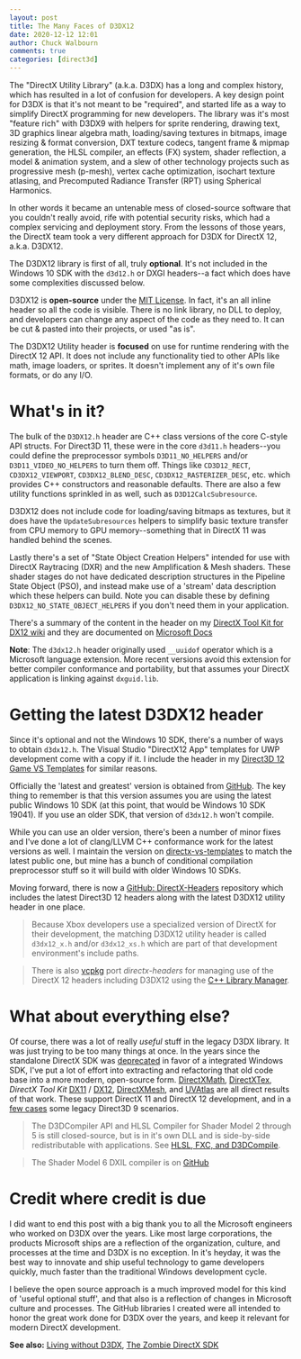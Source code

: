 ```yaml
---
layout: post
title: The Many Faces of D3DX12
date: 2020-12-12 12:01
author: Chuck Walbourn
comments: true
categories: [direct3d]
---
```


The "DirectX Utility Library" (a.k.a. D3DX) has a long and complex history, which has resulted in a lot of confusion for developers. A key design point for D3DX is that it's not meant to be "required", and started life as a way to simplify DirectX programming for new developers. The library was it's most "feature rich" with D3DX9 with helpers for sprite rendering, drawing text, 3D graphics linear algebra math, loading/saving textures in bitmaps, image resizing & format conversion, DXT texture codecs, tangent frame & mipmap generation, the HLSL compiler, an effects (FX) system, shader reflection, a model & animation system, and a slew of other technology projects such as progressive mesh (p-mesh), vertex cache optimization, isochart texture atlasing, and Precomputed Radiance Transfer (RPT) using Spherical Harmonics.

In other words it became an untenable mess of closed-source software that you couldn't really avoid, rife with potential security risks, which had a complex servicing and deployment story. From the lessons of those years, the DirectX team took a very different approach for D3DX for DirectX 12, a.k.a. D3DX12.
<!--more-->

The D3DX12 library is first of all, truly **optional**. It's not included in the Windows 10 SDK with the ``d3d12.h`` or DXGI headers--a fact which does have some complexities discussed below.

D3DX12 is **open-source** under the [MIT License](https://opensource.org/licenses/MIT). In fact, it's an all inline header so all the code is visible. There is no link library, no DLL to deploy, and developers can change any aspect of the code as they need to. It can be cut & pasted into their projects, or used "as is".

The D3DX12 Utility header is **focused** on use for runtime rendering with the DirectX 12 API. It does not include any functionality tied to other APIs like math, image loaders, or sprites. It doesn't implement any of it's own file formats, or do any I/O.

# What's in it?

The bulk of the ``D3DX12.h`` header are C++ class versions of the core C-style API structs. For Direct3D 11, these were in the core ``d3d11.h`` headers--you could define the preprocessor symbols  ``D3D11_NO_HELPERS`` and/or ``D3D11_VIDEO_NO_HELPERS`` to turn them off. Things like ``CD3D12_RECT``, ``CD3DX12_VIEWPORT``, ``CD3DX12_BLEND_DESC``, ``CD3DX12_RASTERIZER_DESC``, etc. which provides C++ constructors and reasonable defaults. There are also a few utility functions sprinkled in as well, such as ``D3D12CalcSubresource``.

D3DX12 does not include code for loading/saving bitmaps as textures, but it does have the ``UpdateSubresources`` helpers to simplify basic texture transfer from CPU memory to GPU memory--something that in DirectX 11 was handled behind the scenes.

Lastly there's a set of "State Object Creation Helpers" intended for use with DirectX Raytracing (DXR) and the new Amplification & Mesh shaders. These shader stages do not have dedicated description structures in the Pipeline State Object (PSO), and instead make use of a 'stream' data description which these helpers can build. Note you can disable these by defining ``D3DX12_NO_STATE_OBJECT_HELPERS`` if you don't need them in your application.

There's a summary of the content in the header on my [DirectX Tool Kit for DX12 wiki](https://github.com/microsoft/DirectXTK12/wiki/DirectXHelpers) and they are documented on [Microsoft Docs](https://docs.microsoft.com/en-us/windows/win32/direct3d12/helper-structures-and-functions-for-d3d12)

**Note**: The ``d3dx12.h`` header originally used ``__uuidof`` operator which is a Microsoft language extension. More recent versions avoid this extension for better compiler conformance and portability, but that assumes your DirectX application is linking against ``dxguid.lib``.

# Getting the latest D3DX12 header

Since it's optional and not the Windows 10 SDK, there's a number of ways to obtain ``d3dx12.h``. The Visual Studio "DirectX12 App" templates for UWP development come with a copy if it. I include the header in my [Direct3D 12 Game VS Templates](https://walbourn.github.io/direct3d-game-visual-studio-templates-redux/) for similar reasons.

Officially the 'latest and greatest' version is obtained from [GitHub](https://raw.githubusercontent.com/microsoft/DirectX-Headers/main/include/directx/d3dx12.h). The key thing to remember is that this version assumes you are using the latest public Windows 10 SDK (at this point, that would be Windows 10 SDK 19041). If you use an older SDK, that version of ``d3dx12.h`` won't compile.

While you can use an older version, there's been a number of minor fixes and I've done a lot of clang/LLVM C++ conformance work for the latest versions as well. I maintain the version on [directx-vs-templates](https://github.com/walbourn/directx-vs-templates/blob/master/d3d12game_win32_dr/d3dx12.h) to match the latest public one, but mine has a bunch of conditional compilation preprocessor stuff so it will build with older Windows 10 SDKs.

Moving forward, there is now a [GitHub: DirectX-Headers](https://github.com/microsoft/DirectX-Headers) repository which includes the latest Direct3D 12 headers along with the latest D3DX12 utility header in one place.

> Because Xbox developers use a specialized version of DirectX for their development, the matching D3DX12 utility header is called ``d3dx12_x.h`` and/or ``d3dx12_xs.h`` which are  part of that development environment's include paths.

> There is also [vcpkg](https://github.com/microsoft/vcpkg) port *directx-headers* for managing use of the DirectX 12 headers including D3DX12 using the [C++ Library Manager](https://docs.microsoft.com/en-us/cpp/build/vcpkg).

# What about everything else?

Of course, there was a lot of really *useful* stuff in the legacy D3DX library. It was just trying to be too many things at once. In the years since the standalone DirectX SDK was [deprecated](https://docs.microsoft.com/en-us/windows/win32/directx-sdk--august-2009-) in favor of a integrated Windows SDK, I've put a lot of effort into extracting and refactoring that old code base into a more modern, open-source form. [DirectXMath](https://walbourn.github.io/introducing-directxmath/), [DirectXTex](https://walbourn.github.io/directxtex/), *DirectX Tool Kit* [DX11](https://walbourn.github.io/directxtk/) / [DX12](https://walbourn.github.io/directx-tool-kit-for-directx-12/), [DirectXMesh](https://walbourn.github.io/directxmesh/), and [UVAtlas](https://walbourn.github.io/uvatlas-return-of-the-isochart/) are all direct results of that work. These support DirectX 11 and DirectX 12 development, and in a [few cases](https://walbourn.github.io/directx-tool-kit-for-audio-updates-and-a-direct3d-9-footnote/) some legacy Direct3D 9 scenarios.

> The D3DCompiler API and HLSL Compiler for Shader Model 2 through 5 is still closed-source, but is in it's own DLL and is side-by-side redistributable with applications. See [HLSL, FXC, and D3DCompile](https://walbourn.github.io/hlsl-fxc-and-d3dcompile/).

> The Shader Model 6 DXIL compiler is on [GitHub](https://github.com/Microsoft/DirectXShaderCompiler)

# Credit where credit is due

I did want to end this post with a big thank you to all the Microsoft engineers who worked on D3DX over the years. Like most large corporations, the products Microsoft ships are a reflection of the organization, culture, and processes at the time and D3DX is no exception. In it's heyday, it was the best way to innovate and ship useful technology to game developers quickly, much faster than the traditional Windows development cycle.

I believe the open source approach is a much improved model for this kind of 'useful optional stuff', and that also is a reflection of changes in Microsoft culture and processes. The GitHub libraries I created were all intended to honor the great work done for D3DX over the years, and keep it relevant for modern DirectX development.

**See also:** [Living without D3DX](https://walbourn.github.io/living-without-d3dx/), [The Zombie DirectX SDK](https://walbourn.github.io/the-zombie-directx-sdk/)
